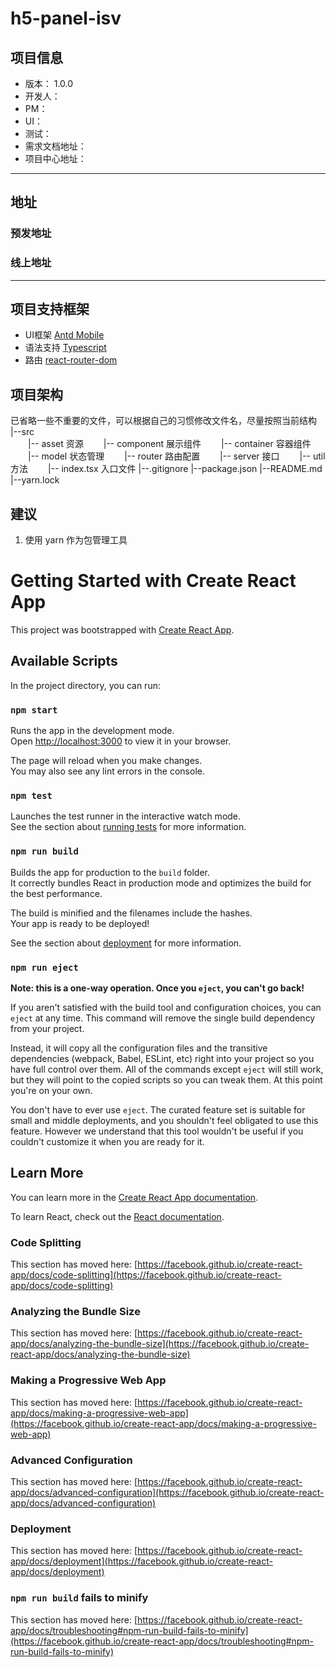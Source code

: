 # h5-panel-isv

## 项目信息
- 版本： 1.0.0
- 开发人：
- PM：
- UI：
- 测试：
- 需求文档地址：
- 项目中心地址：

---

## 地址
### 预发地址
### 线上地址
---

## 项目支持框架

- UI框架 [Antd Mobile](https://mobile.ant.design/zh/guide/quick-start) 
- 语法支持 [Typescript](https://www.tslang.cn/docs/home.html) 
- 路由 [react-router-dom](https://v5.reactrouter.com/web/guides/quick-start)

## 项目架构  
已省略一些不重要的文件，可以根据自己的习惯修改文件名，尽量按照当前结构
|--src  
&emsp;&emsp;|-- asset 资源
&emsp;&emsp;|-- component 展示组件
&emsp;&emsp;|-- container 容器组件
&emsp;&emsp;|-- model 状态管理
&emsp;&emsp;|-- router 路由配置
&emsp;&emsp;|-- server 接口
&emsp;&emsp;|-- util 方法
&emsp;&emsp;|-- index.tsx 入口文件
|--.gitignore
|--package.json
|--README.md
|--yarn.lock

## 建议
1. 使用 yarn 作为包管理工具


# Getting Started with Create React App

This project was bootstrapped with [Create React App](https://github.com/facebook/create-react-app).

## Available Scripts

In the project directory, you can run:

### `npm start`

Runs the app in the development mode.\
Open [http://localhost:3000](http://localhost:3000) to view it in your browser.

The page will reload when you make changes.\
You may also see any lint errors in the console.

### `npm test`

Launches the test runner in the interactive watch mode.\
See the section about [running tests](https://facebook.github.io/create-react-app/docs/running-tests) for more information.

### `npm run build`

Builds the app for production to the `build` folder.\
It correctly bundles React in production mode and optimizes the build for the best performance.

The build is minified and the filenames include the hashes.\
Your app is ready to be deployed!

See the section about [deployment](https://facebook.github.io/create-react-app/docs/deployment) for more information.

### `npm run eject`

**Note: this is a one-way operation. Once you `eject`, you can't go back!**

If you aren't satisfied with the build tool and configuration choices, you can `eject` at any time. This command will remove the single build dependency from your project.

Instead, it will copy all the configuration files and the transitive dependencies (webpack, Babel, ESLint, etc) right into your project so you have full control over them. All of the commands except `eject` will still work, but they will point to the copied scripts so you can tweak them. At this point you're on your own.

You don't have to ever use `eject`. The curated feature set is suitable for small and middle deployments, and you shouldn't feel obligated to use this feature. However we understand that this tool wouldn't be useful if you couldn't customize it when you are ready for it.

## Learn More

You can learn more in the [Create React App documentation](https://facebook.github.io/create-react-app/docs/getting-started).

To learn React, check out the [React documentation](https://reactjs.org/).

### Code Splitting

This section has moved here: [https://facebook.github.io/create-react-app/docs/code-splitting](https://facebook.github.io/create-react-app/docs/code-splitting)

### Analyzing the Bundle Size

This section has moved here: [https://facebook.github.io/create-react-app/docs/analyzing-the-bundle-size](https://facebook.github.io/create-react-app/docs/analyzing-the-bundle-size)

### Making a Progressive Web App

This section has moved here: [https://facebook.github.io/create-react-app/docs/making-a-progressive-web-app](https://facebook.github.io/create-react-app/docs/making-a-progressive-web-app)

### Advanced Configuration

This section has moved here: [https://facebook.github.io/create-react-app/docs/advanced-configuration](https://facebook.github.io/create-react-app/docs/advanced-configuration)

### Deployment

This section has moved here: [https://facebook.github.io/create-react-app/docs/deployment](https://facebook.github.io/create-react-app/docs/deployment)

### `npm run build` fails to minify

This section has moved here: [https://facebook.github.io/create-react-app/docs/troubleshooting#npm-run-build-fails-to-minify](https://facebook.github.io/create-react-app/docs/troubleshooting#npm-run-build-fails-to-minify)
